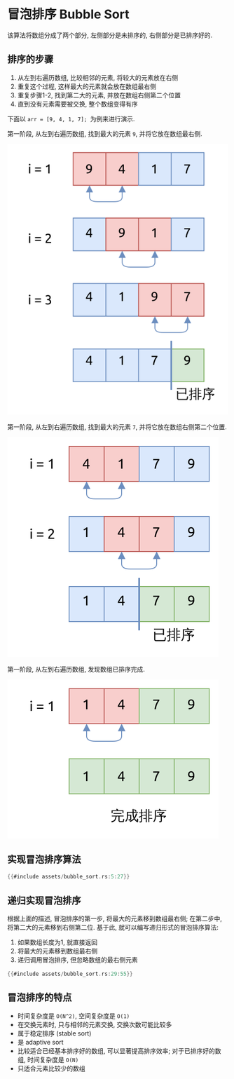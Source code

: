 # 冒泡排序 Bubble Sort

该算法将数组分成了两个部分, 左侧部分是未排序的, 右侧部分是已排序好的.

## 排序的步骤

1. 从左到右遍历数组, 比较相邻的元素, 将较大的元素放在右侧
2. 重复这个过程, 这样最大的元素就会放在数组最右侧
3. 重复步骤1-2, 找到第二大的元素, 并放在数组右侧第二个位置
4. 直到没有元素需要被交换, 整个数组变得有序

下面以 `arr = [9, 4, 1, 7]; `为例来进行演示.

第一阶段, 从左到右遍历数组, 找到最大的元素 `9`, 并将它放在数组最右侧.

![bubble sort stage 1](assets/bubble-sort-pass1.svg)

第一阶段, 从左到右遍历数组, 找到最大的元素 `7`, 并将它放在数组右侧第二个位置.

![bubble sort stage 2](assets/bubble-sort-pass2.svg)

第一阶段, 从左到右遍历数组, 发现数组已排序完成.

![bubble sort stage 3](assets/bubble-sort-pass3.svg)

## 实现冒泡排序算法

```rust
{{#include assets/bubble_sort.rs:5:27}}
```

## 递归实现冒泡排序

根据上面的描述, 冒泡排序的第一步, 将最大的元素移到数组最右侧; 在第二步中, 将第二大的元素移到右侧第二位.
基于此, 就可以编写递归形式的冒泡排序算法:

1. 如果数组长度为1, 就直接返回
2. 将最大的元素移到数组最右侧
3. 递归调用冒泡排序, 但忽略数组的最右侧元素

```rust
{{#include assets/bubble_sort.rs:29:55}}
```

## 冒泡排序的特点

- 时间复杂度是 `O(N^2)`, 空间复杂度是 `O(1)`
- 在交换元素时, 只与相邻的元素交换, 交换次数可能比较多
- 属于稳定排序 (stable sort)
- 是 adaptive sort
- 比较适合已经基本排序好的数组, 可以显著提高排序效率; 对于已排序好的数组, 时间复杂度是 `O(N)`
- 只适合元素比较少的数组